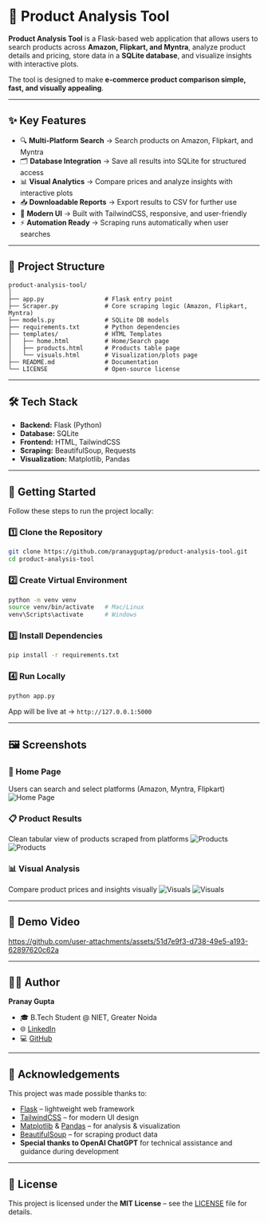 # 🛒 Product Analysis Tool

**Product Analysis Tool** is a Flask-based web application that allows users to search products across **Amazon, Flipkart, and Myntra**, analyze product details and pricing, store data in a **SQLite database**, and visualize insights with interactive plots.

The tool is designed to make **e-commerce product comparison simple, fast, and visually appealing**.

---

## ✨ Key Features

* 🔍 **Multi-Platform Search** → Search products on Amazon, Flipkart, and Myntra
* 🗂️ **Database Integration** → Save all results into SQLite for structured access
* 📊 **Visual Analytics** → Compare prices and analyze insights with interactive plots
* 📥 **Downloadable Reports** → Export results to CSV for further use
* 🎨 **Modern UI** → Built with TailwindCSS, responsive, and user-friendly
* ⚡ **Automation Ready** → Scraping runs automatically when user searches

---

## 📂 Project Structure

```
product-analysis-tool/
│
├── app.py                 # Flask entry point
├── Scraper.py             # Core scraping logic (Amazon, Flipkart, Myntra)
├── models.py              # SQLite DB models
├── requirements.txt       # Python dependencies
├── templates/             # HTML Templates
│   ├── home.html          # Home/Search page
│   ├── products.html      # Products table page
│   └── visuals.html       # Visualization/plots page
├── README.md              # Documentation
└── LICENSE                # Open-source license
```

---

## 🛠️ Tech Stack

* **Backend:** Flask (Python)
* **Database:** SQLite
* **Frontend:** HTML, TailwindCSS
* **Scraping:** BeautifulSoup, Requests
* **Visualization:** Matplotlib, Pandas

---

## 🚀 Getting Started

Follow these steps to run the project locally:

### 1️⃣ Clone the Repository

```bash
git clone https://github.com/pranayguptag/product-analysis-tool.git
cd product-analysis-tool
```

### 2️⃣ Create Virtual Environment

```bash
python -m venv venv
source venv/bin/activate   # Mac/Linux
venv\Scripts\activate      # Windows
```

### 3️⃣ Install Dependencies

```bash
pip install -r requirements.txt
```

### 4️⃣ Run Locally

```bash
python app.py
```

App will be live at → `http://127.0.0.1:5000`

---

## 🖼️ Screenshots

### 🔎 Home Page

Users can search and select platforms (Amazon, Myntra, Flipkart)
![Home Page](https://github.com/pranayguptag/product-analysis-tool/blob/main/Media/Home.png)

### 📋 Product Results

Clean tabular view of products scraped from platforms
![Products](https://github.com/pranayguptag/product-analysis-tool/blob/main/Media/Products1.png)
![Products](https://github.com/pranayguptag/product-analysis-tool/blob/main/Media/Products2.png)

### 📊 Visual Analysis

Compare product prices and insights visually
![Visuals](https://github.com/pranayguptag/product-analysis-tool/blob/main/Media/Visuals1.png)
![Visuals](https://github.com/pranayguptag/product-analysis-tool/blob/main/Media/Visuals2.png)

---

## 🎥 Demo Video

https://github.com/user-attachments/assets/51d7e9f3-d738-49e5-a193-62897620c62a

---

## 👨‍💻 Author

**Pranay Gupta**

* 🎓 B.Tech Student @ NIET, Greater Noida
* 🌐 [LinkedIn](https://www.linkedin.com/in/pranay05gupta/)
* 💻 [GitHub](https://github.com/pranayguptag)

---

## 🙏 Acknowledgements

This project was made possible thanks to:

* [Flask](https://flask.palletsprojects.com/) – lightweight web framework
* [TailwindCSS](https://tailwindcss.com/) – for modern UI design
* [Matplotlib](https://matplotlib.org/) & [Pandas](https://pandas.pydata.org/) – for analysis & visualization
* [BeautifulSoup](https://www.crummy.com/software/BeautifulSoup/) – for scraping product data
* **Special thanks to OpenAI ChatGPT** for technical assistance and guidance during development

---

## 📜 License

This project is licensed under the **MIT License** – see the [LICENSE](./LICENSE) file for details.
